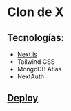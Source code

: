 # Clon de X

## Tecnologías:
- [Next.js](https://nextjs.org)
- Tailwind CSS
- MongoDB Atlas
- NextAuth

## [Deploy](https://x-clone-wheat-alpha.vercel.app/)
